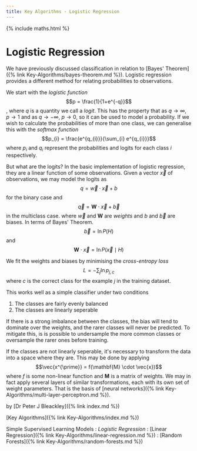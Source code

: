 ```yaml
---
title: Key Algorithms - Logistic Regression
---
```

{% include maths.html %}

# Logistic Regression

We have previously discussed classification in relation to [Bayes' Theorem]({% link Key-Algorithms/bayes-theorem.md %}). Logistic regression provides a different method for relating probabilities to observations.

We start with the *logistic function*
$$p = \frac{1}{1+e^{-q}}$$, where $q$ is a quantity we call a *logit*. This has the property that as $q \rightarrow \infty$, $p \rightarrow 1$ and as $q \rightarrow -\infty$, $p \rightarrow 0$, so it can be used to model a probability. If we wish to calculate the probabilities of more than one class, we can generalise this with the *softmax function*
$$p_{i} = \frac{e^{q_{i}}}{\sum_{i} e^{q_{i}}}$$ where $p_{i}$ and  $q_{i}$ represent the probabilities and logits for each class $i$ respectively.

But what are the logits? In the basic implementation of logistic regression, they are a linear function of some observations. Given a vector $\vec{x}$ of observations, we may model the logits as $$q = \vec{w} \cdot \vec{x} + b$$ for the binary case and $$\vec{q} = \mathbf{W} \cdot \vec{x} + \vec {b}$$ in the multiclass case. where $\vec{w}$ and $\mathbf{W}$ are *weights* and $b$ and $\vec{b}$ are biases. In terms of Bayes' Theorem.
$$\vec{b} = \ln P(H)$$ and $$\mathbf{W} \cdot \vec{x} = \ln P(\vec{x} \mid H)$$

We fit the weights and biases by minimising the *cross-entropy loss*
$$L = -\sum_{j} \ln p_{j,c}$$ where $c$ is the correct class for the example $j$ in the training dataset. 

This works well as a simple classifier under two conditions

1. The classes are fairly evenly balanced
2. The classes are linearly seperable

If there is a strong imbalance between the classes, the bias will tend to dominate over the weights, and the rarer classes will never be predicted. To mitigate this, is is possible to undersample the more common classes or oversample the rarer ones before training.

If the classes are not linearly seperable, it's necessary to transform the data into a space where they are. This may be done by applying $$\vec{x^{\prime}} = f(\mathbf{M} \cdot \vec{x})$$ where $f$ is some non-linear function and $\mathbf{M}$ is a matrix of weights. We may in fact apply several layers of similar transformations, each with its own set of weight parameters. That is the basis of [neural networks]({% link Key-Algorithms/multi-layer-perceptron.md %}).

by [Dr Peter J Bleackley]({% link index.md %})

[Key Algorithms]({% link Key-Algorithms/index.md %})

Simple Supervised Learning Models
: *Logistic Regression*
: [Linear Regression]({% link Key-Algorithms/linear-regression.md %})
: [Random Forests]({% link Key-Algorithms/random-forests.md %})
